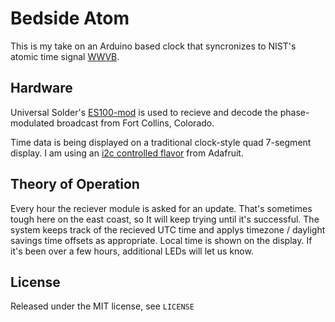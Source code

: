 Bedside Atom
=============================

This is my take on an Arduino based clock that syncronizes to NIST's atomic time signal [WWVB](https://en.wikipedia.org/wiki/WWVB).

## Hardware
Universal Solder's [ES100-mod](https://universal-solder.ca/everset-es100-mod-wwvb-receiver/) is used to recieve and decode the phase-modulated broadcast from Fort Collins, Colorado.  

Time data is being displayed on a traditional clock-style quad 7-segment display.  I am using an [i2c controlled flavor](https://www.adafruit.com/product/878) from Adafruit.

## Theory of Operation
Every hour the reciever module is asked for an update.  That's sometimes tough here on the east coast, so It will keep trying until it's successful.  The system keeps track of the recieved UTC time and applys timezone / daylight savings time offsets as appropriate.  Local time is shown on the display.  If it's been over a few hours, additional LEDs will let us know. 
## License
Released under the MIT license, see `LICENSE`
